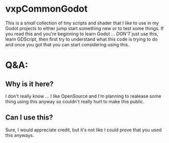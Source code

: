 # vxpCommonGodot
This is a _small_ collection of tiny scripts and shader that I like to use in my Godot projects to either jump start something new or to test some things.
If you read this and you're beginning to learn Godot ... *DON'T* just use this, learn GDScript, then first try to understand what this code is trying to do and once you got that you can start considering using this.

# Q&A:

## Why is it here?
I don't really know ... I like OpenSource and I'm planning to realease some thing using this anyway so couldn't really hurt to make this public.

## Can I use this?
Sure, I would appreciate credit, but it's not like I could prove that you used this anyways.
